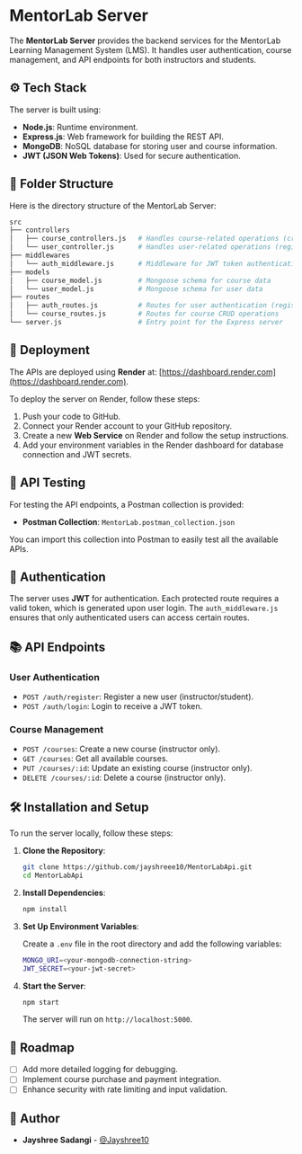 # MentorLab Server

The **MentorLab Server** provides the backend services for the MentorLab Learning Management System (LMS). It handles user authentication, course management, and API endpoints for both instructors and students.

## ⚙️ Tech Stack

The server is built using:

- **Node.js**: Runtime environment.
- **Express.js**: Web framework for building the REST API.
- **MongoDB**: NoSQL database for storing user and course information.
- **JWT (JSON Web Tokens)**: Used for secure authentication.

## 📁 Folder Structure

Here is the directory structure of the MentorLab Server:

```sh
src
├── controllers
│   ├── course_controllers.js   # Handles course-related operations (create, update, delete)
│   └── user_controller.js      # Handles user-related operations (register, login, update)
├── middlewares
│   └── auth_middleware.js      # Middleware for JWT token authentication
├── models
│   ├── course_model.js         # Mongoose schema for course data
│   └── user_model.js           # Mongoose schema for user data
├── routes
│   ├── auth_routes.js          # Routes for user authentication (register, login)
│   └── course_routes.js        # Routes for course CRUD operations
└── server.js                   # Entry point for the Express server
```

## 🚀 Deployment

The APIs are deployed using **Render** at: [https://dashboard.render.com](https://dashboard.render.com).

To deploy the server on Render, follow these steps:

1. Push your code to GitHub.
2. Connect your Render account to your GitHub repository.
3. Create a new **Web Service** on Render and follow the setup instructions.
4. Add your environment variables in the Render dashboard for database connection and JWT secrets.

## 🧪 API Testing

For testing the API endpoints, a Postman collection is provided:

- **Postman Collection**: `MentorLab.postman_collection.json`

You can import this collection into Postman to easily test all the available APIs.

## 🔐 Authentication

The server uses **JWT** for authentication. Each protected route requires a valid token, which is generated upon user login. The `auth_middleware.js` ensures that only authenticated users can access certain routes.

## 📚 API Endpoints

### User Authentication

- `POST /auth/register`: Register a new user (instructor/student).
- `POST /auth/login`: Login to receive a JWT token.

### Course Management

- `POST /courses`: Create a new course (instructor only).
- `GET /courses`: Get all available courses.
- `PUT /courses/:id`: Update an existing course (instructor only).
- `DELETE /courses/:id`: Delete a course (instructor only).

## 🛠️ Installation and Setup

To run the server locally, follow these steps:

1. **Clone the Repository**:

   ```bash
   git clone https://github.com/jayshreee10/MentorLabApi.git
   cd MentorLabApi
   ```

2. **Install Dependencies**:

   ```bash
   npm install
   ```

3. **Set Up Environment Variables**:

   Create a `.env` file in the root directory and add the following variables:

   ```bash
   MONGO_URI=<your-mongodb-connection-string>
   JWT_SECRET=<your-jwt-secret>
   ```

4. **Start the Server**:

   ```bash
   npm start
   ```

   The server will run on `http://localhost:5000`.

## 📅 Roadmap

- [ ] Add more detailed logging for debugging.
- [ ] Implement course purchase and payment integration.
- [ ] Enhance security with rate limiting and input validation.

## 👤 Author

- **Jayshree Sadangi** - [@Jayshree10](https://github.com/jayshreee10)
